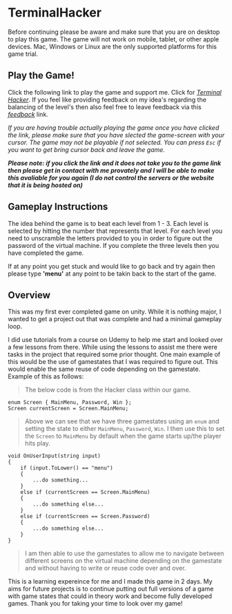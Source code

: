 # TerminalHacker

Before continuing please be aware and make sure that you are on desktop to play this game. The game will not work on mobile, tablet, or other apple devices. Mac, Windows or Linux are the only supported platforms for this game trial.

## Play the Game!

Click the following link to play the game and support me. Click for *[Terminal Hacker](https://sharemygame.com/@UmHeyThere/terminal-hacker-1-0?fbclid=IwAR1kJsu6oVLwbqLBEZPC101vzNH_3Qytk2r4c7daWx5KoyNBP2W9QUDbGmk)*. If you feel like providing feedback on my idea's regarding the balancing of the level's then also feel free to leave feedback via this *[feedback](https://docs.google.com/forms/d/1u79wHWWwkceLrxiWsusQMkOJdfi7okWby8RUGGxfBrQ/edit?fbclid=IwAR2eZNSo-2g90EYcAmx1PX52ArfB5GtqyEm_y5KsfcTR5IdG3NXtiAAcLHc)* link.

*If you are having trouble actually playing the game once you have clicked the link, please make sure that you have slected the game-screen with your cursor. The game may not be playable if not selected. You can press `Esc` if you want to get bring cursor back and leave the game.*

***Please note: if you click the link and it does not take you to the game link then please get in contact with me provately and I will be able to make this avaliable for you again (I do not control the servers or the website that it is being hosted on)*** 

## Gameplay Instructions

The idea behind the game is to beat each level from 1 - 3. Each level is selected by hitting the number that represents that level. For each level you need to unscramble the letters provided to you in order to figure out the password of the virtual machine. If you complete the three levels then you have completed the game. 

If at any point you get stuck and would like to go back and try again then please type **'menu'** at any point to be takin back to the start of the game.

## Overview
This was my first ever completed game on unity. While it is nothing major, I wanted to get a project out that was complete and had a minimal gameplay loop.

I did use tutorials from a course on Udemy to help me start and looked over a few lessons from there. While using the lessons to assist me there were tasks in the project that required some prior thought. One main example of this would be the use of gamestates that I was required to figure out. This would enable the same reuse of code depending on the gamestate. Example of this as follows:

> The below code is from the Hacker class within our game.

    enum Screen { MainMenu, Password, Win };
    Screen currentScreen = Screen.MainMenu;

> Above we can see that we have three gamestates using an `enum` and setting the state to either `MainMenu`, `Password`, `Win`. I then use this to set the `Screen` to `MainMenu` by default when the game starts up/the player hits play.

    void OnUserInput(string input)
    {
        if (input.ToLower() == "menu")
        {
            ...do something...
        }
        else if (currentScreen == Screen.MainMenu)
        {
            ...do something else...
        }
        else if (currentScreen == Screen.Password)
        {
            ...do something else...
        }
    }

> I am then able to use the gamestates to allow me to navigate between different screens on the virtual machine depending on the gamestate and without having to write or reuse code over and over.

This is a learning expereince for me and I made this game in 2 days. My aims for future projects is to continue putting out full versions of a game with game states that could in theory work and become fully developed games. Thank you for taking your time to look over my game!